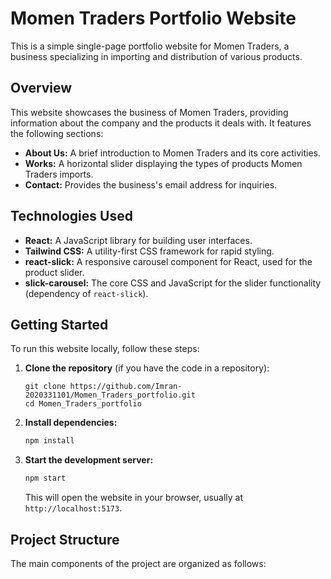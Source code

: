# Momen Traders Portfolio Website

This is a simple single-page portfolio website for Momen Traders, a business specializing in importing and distribution of various products.

## Overview

This website showcases the business of Momen Traders, providing information about the company and the products it deals with. It features the following sections:

- **About Us:** A brief introduction to Momen Traders and its core activities.
- **Works:** A horizontal slider displaying the types of products Momen Traders imports.
- **Contact:** Provides the business's email address for inquiries.

## Technologies Used

- **React:** A JavaScript library for building user interfaces.
- **Tailwind CSS:** A utility-first CSS framework for rapid styling.
- **react-slick:** A responsive carousel component for React, used for the product slider.
- **slick-carousel:** The core CSS and JavaScript for the slider functionality (dependency of `react-slick`).

## Getting Started

To run this website locally, follow these steps:

1.  **Clone the repository** (if you have the code in a repository):
    ```bash[
    git clone https://github.com/Imran-2020331101/Momen_Traders_portfolio.git
    cd Momen_Traders_portfolio
    ```

2.  **Install dependencies:**
    ```bash
    npm install
    ```

3.  **Start the development server:**
    ```bash
    npm start
    ```

    This will open the website in your browser, usually at `http://localhost:5173`.

## Project Structure

The main components of the project are organized as follows:
